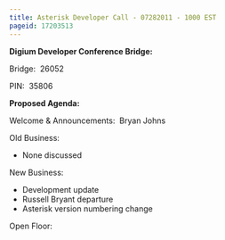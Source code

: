 ```yaml
---
title: Asterisk Developer Call - 07282011 - 1000 EST
pageid: 17203513
---
```


**Digium Developer Conference Bridge:**


Bridge:  26052


PIN:  35806


**Proposed Agenda:**


Welcome & Announcements:  Bryan Johns


Old Business: 


* None discussed


New Business:


* Development update
* Russell Bryant departure
* Asterisk version numbering change


Open Floor:

